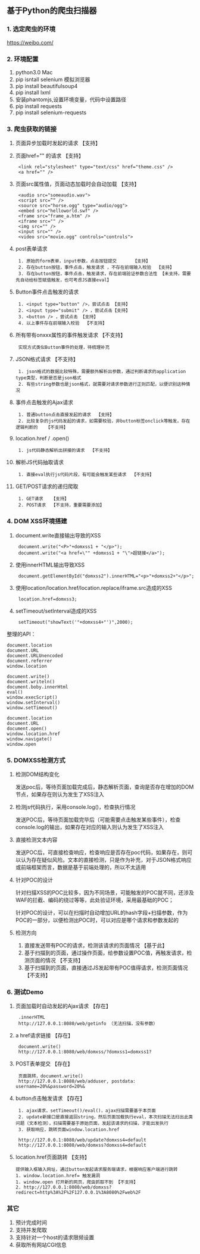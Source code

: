 ## 基于Python的爬虫扫描器

### 1. 选定爬虫的环境 

https://weibo.com/  

### 2. 环境配置

1. python3.0  Mac  
2. pip isntall selenium 模拟浏览器  
3. pip install beautifulsoup4
4. pip install lxml
5. 安装phantomjs,设置环境变量，代码中设置路径 
6. pip install requests
7. pip install selenium-requests




### 3. 爬虫获取的链接

1. 页面异步加载时发起的请求  【支持】
2. 页面href="" 的请求      【支持】

		<link rel="stylesheet" type="text/css" href="theme.css" />
		<a href="" />
		
	
3. 页面src属性值，页面动态加载时会自动加载 【支持】
	
		<audio src="someaudio.wav"> 
		<script src=”“ />
		<source src="horse.ogg" type="audio/ogg">  
		<embed src="helloworld.swf" /> 
		<frame src="frame_a.htm" /> 
		<iframe src="" />
		<img src="" />
		<input src="" />
		<video src="movie.ogg" controls="controls"> 
		
4. post表单请求 

		1. 原始的form表单，input参数，点击按钮提交      【支持】
		2. 存在button按钮，事件点击，触发请求 ，不存在前端输入校验  【支持】
		3. 存在button按钮，事件点击，触发请求，存在前端验证参数合法性 【未支持，需要先自动给标签赋值触发，也可考虑JS直接eval】

5. Button事件点击触发的请求 

		1. <input type="button" />，尝试点击 【支持】
		2. <input type="submit" /> ，尝试点击【支持】
		3. <button /> ，尝试点击 【支持】
		4. 以上事件存在前端输入校验  【不支持】

6. 所有带有onxxx属性的事件触发请求    【不支持】

		实现方式类似Button事件的处理，待梳理补充

5. JSON格式请求    【不支持】

		1. json格式的数据比较特殊，需要额外解析出参数，通过判断请求的application type类型，判断是否是json格式  
		2. 有些string参数也是json格式，就需要对请求参数进行正则匹配，以便识别这种情况  
	
6. 事件点击触发的Ajax请求 

		1. 普通button点击直接发起的请求  【支持】
		2. 比较复杂的js代码发起的请求，如需要校验，非button标签onclick等触发，存在逻辑判断的   【不支持】 
		
7. location.href / .open()   

		1. js代码静态解析出拼接的请求  【不支持】 

8. 解析JS代码抽取请求     

		1. 直接eval执行js代码片段，有可能会触发某些请求  【不支持】

9. GET/POST请求的递归爬取

		1. GET请求   【支持】 
		2. POST请求  【不支持，重要需要添加】

### 4. DOM XSS环境搭建
1. document.write直接输出导致的XSS 
	
		document.write("<P>"+domxss1 + "</p>");
		document.write("<a href=\"" +domxss1 + "\">超链接</a>");

2. 使用innerHTML输出导致XSS

		document.getElementById("domxss2").innerHTML="<p>"+domxss2+"</p>";

3. 使用location/location.href/location.replace/iframe.src造成的XSS  

		location.href=domxss3;  
	
4. setTimeout/setInterval造成的XSS

		setTimeout("showText('"+domxss4+"')",2000);
		
整理的API： 

	document.location
	document.URL
	document.URLUnencoded
	document.referrer
	window.location
	
	document.write()
	document.writeln()
	document.boby.innerHtml
	eval()
	window.execScript()
	window.setInterval()
	window.setTimeout()
	
	document.location
	document.URL
	document.open()
	window.location.href
	window.navigate()
	window.open
	
	
### 5. DOMXSS检测方式


1. 检测DOM结构变化  
	
	发送poc后，等待页面加载完成后，静态解析页面，查询是否存在增加的DOM节点，如果存在则认为发生了XSS注入  
	
2. 	检测js代码执行，采用console.log()，检查执行情况

	发送POC后，等待页面加载完毕后（可能需要点击触发某些事件），检查console.log的输出，如果存在对应的输入则认为发生了XSS注入

3. 直接检测文本内容

	发送POC后，可直接检查响应，检查响应是否存在poc代码，如果存在，则可以认为存在疑似风险。文本的直接检测，只是作为补充，对于JSON格式响应或前端框架而言，数据是基于前端处理的，所以不太适用  

4. 针对POC的设计

	针对扫描XSS的POC比较多，因为不同场景，可能触发的POC就不同，还涉及WAF的拦截、编码的绕过等等，此处验证环境，采用最基础的POC；   

	针对POC的设计，可以在扫描时自动增加URL的hash字段+扫描参数，作为POC的一部分，以便检测出POC时，可以对应是哪个请求和参数发起的 
	
5. 检测方向

	1. 直接发送带有POC的请求，检测该请求的页面情况   【基于此】
	2. 基于扫描到的页面，通过操作页面，给参数设置POC值，再触发请求，检测页面的情况 【不支持】
	3. 基于扫描到的页面，直接通过JS发起带有POC值得请求，检测页面情况【不支持】

### 6. 测试Demo 

1. 页面加载时自动发起的Ajax请求   【存在】

		.innerHTML   
		http://127.0.0.1:8080/web/getinfo （无法扫描，没有参数）
		
2. a href请求链接      【存在】

		document.write()  
		http://127.0.0.1:8080/web/domxss/?domxss1=domxss1?  
		
3. POST表单提交   【存在】

		页面跳转，document.write()  
		http://127.0.0.1:8080/web/adduser, postdata: username=20%&password=20%&  
		
4. button点击触发请求  【存在】

		1. ajax请求，setTimeout()/eval()，ajax扫描需要基于本页面
		2. update新接口是直接返回string，然后页面加载执行eval，本次扫描无法扫出此类问题（文本检测），扫描需要基于原始页面，发起该请求的扫描，才能出发执行 
		3. 获取响应，跳转页面window.location.href
	
		http://127.0.0.1:8080/web/update?domxss4=default  
		http://127.0.0.1:8080/web/domxss?domxss4=default 
	
5. 	location.href页面跳转  【支持】
	  
		提供输入框输入网址，通过button发起请求服务端请求，根据响应客户端进行跳转
		1. window.location.href= 触发漏洞
		1. window.open 打开新的网页，爬虫抓取不到 【不支持】
		2. http://127.0.0.1:8080/web/domxss?redirect=http%3A%2F%2F127.0.0.1%3A8080%2Fweb%2F  

		

### 其它 

1. 预计完成时间  
2. 支持并发爬取 
3. 支持针对一个host的请求限频设置 
4. 获取所有网站CGI信息 







